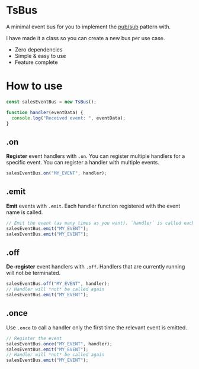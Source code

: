 # TsBus

A minimal event bus for you to implement the [pub/sub](https://en.wikipedia.org/wiki/Publish–subscribe_pattern)
pattern with.

I have made it a class so you can create a new bus per use case.

- Zero dependencies
- Simple & easy to use
- Feature complete

# How to use

```ts
const salesEventBus = new TsBus();

function handler(eventData) {
  console.log("Received event: ", eventData);
}
```

## .on

**Register** event handlers with `.on`. You can register multiple handlers for a specific event.
You can register a handler with multiple events.

```ts
salesEventBus.on("MY_EVENT", handler);
```

## .emit

**Emit** events with `.emit`. Each handler function registered with the event name is called.

```ts
// Emit the event (as many times as you want). `handler` is called each time the event is emitted.
salesEventBus.emit("MY_EVENT");
salesEventBus.emit("MY_EVENT");
```

## .off

**De-register** event handlers with `.off`. Handlers that are currently running will not be terminated.

```ts
salesEventBus.off("MY_EVENT", handler);
// Handler will *not* be called again
salesEventBus.emit("MY_EVENT");
```

## .once

Use `.once` to call a handler only the first time the relevant event is emitted.

```ts
// Register the event
salesEventBus.once("MY_EVENT", handler);
salesEventBus.emit("MY_EVENT");
// Handler will *not* be called again
salesEventBus.emit("MY_EVENT");
```
